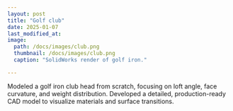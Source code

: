 ```yaml
---
layout: post
title: "Golf club"
date: 2025-01-07
last_modified_at:
image: 
  path: /docs/images/club.png
  thumbnail: /docs/images/club.png
  caption: "SolidWorks render of golf iron."

---
```


Modeled a golf iron club head from scratch, focusing on loft angle, face curvature, and weight distribution. Developed a detailed, production-ready CAD model to visualize materials and surface transitions.


